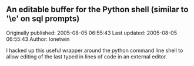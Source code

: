 ## An editable buffer for the Python shell (similar to '\\e' on sql prompts) 
Originally published: 2005-08-05 06:55:43 
Last updated: 2005-08-05 06:55:43 
Author: lonetwin  
 
I hacked up this useful wrapper around the python command line shell to allow editing of the last typed in lines of code in an external editor.